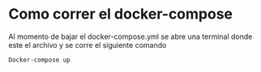 <h1>Como correr el docker-compose</h1>

Al momento de bajar el docker-compose.yml se abre una terminal donde este el archivo y se corre el siguiente comando

```
Docker-compose up
```
